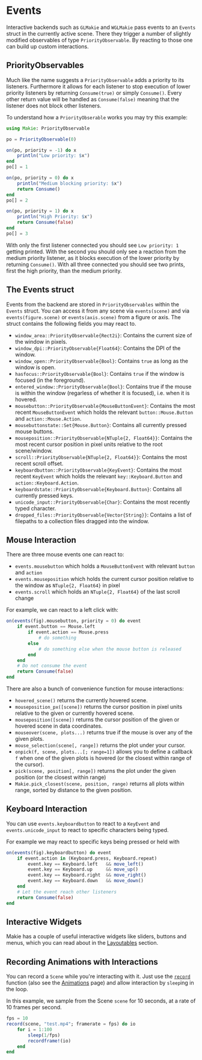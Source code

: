 # Events

Interactive backends such as `GLMakie` and `WGLMakie` pass events to an `Events`
struct in the currently active scene. There they trigger a number of slightly
modified observables of type `PriorityObservable`. By reacting to those one can
build up custom interactions.

## PriorityObservables

Much like the name suggests a `PriorityObservable` adds a priority to its
listeners. Furthermore it allows for each listener to stop execution of lower
priority listeners by returning `Consume(true)` or simply `Consume()`. Every
other return value will be handled as `Consume(false)` meaning that the 
listener does not block other listeners.

To understand how a `PriorityObserable` works you may try this example:

```julia
using Makie: PriorityObservable

po = PriorityObservable(0)

on(po, priority = -1) do x
    println("Low priority: $x")
end
po[] = 1

on(po, priority = 0) do x
    println("Medium blocking priority: $x")
    return Consume()
end
po[] = 2

on(po, priority = 1) do x
    println("High Priority: $x")
    return Consume(false)
end
po[] = 3
```

With only the first listener connected you should see `Low priority: 1` getting
printed. With the second you should only see a reaction from the medium priority
listener, as it blocks execution of the lower priority by returning `Consume()`. 
With all three connected you should see two prints, first the high priority, 
than the medium priority.

## The Events struct

Events from the backend are stored in `PriorityObservables` within the `Events`
struct. You can access it from any scene via `events(scene)` and via
`events(figure.scene)` or `events(axis.scene)` from a figure or axis. The struct
contains the following fields you may react to.

- `window_area::PriorityObservable{Rect2i}`: Contains the current size of the window in pixels.
- `window_dpi::PriorityObservable{Float64}`: Contains the DPI of the window.
- `window_open::PriorityObservable{Bool}`: Contains `true` as long as the window is open.
- `hasfocus::PriorityObservable{Bool}`: Contains `true` if the window is focused (in the foreground).
- `entered_window::PriorityObservable{Bool}`: Contains true if the mouse is within the window (regarless of whether it is focused), i.e. when it is hovered.
- `mousebutton::PriorityObservable{MouseButtonEvent}`: Contains the most recent `MouseButtonEvent` which holds the relevant `button::Mouse.Button` and `action::Mouse.Action`.
- `mousebuttonstate::Set{Mouse.Button}`: Contains all currently pressed mouse buttons.
- `mouseposition::PriorityObservable{NTuple{2, Float64}}`: Contains the most recent cursor position in pixel units relative to the root scene/window.
- `scroll::PriorityObservable{NTuple{2, Float64}}`: Contains the most recent scroll offset.
- `keyboardbutton::PriorityObservable{KeyEvent}`: Contains the most recent `KeyEvent` which holds the relevant `key::Keyboard.Button` and `action::Keyboard.Action`.
- `keyboardstate::PriorityObservable{Keyboard.Button}`: Contains all currently pressed keys.
- `unicode_input::PriorityObservable{Char}`: Contains the most recently typed character.
- `dropped_files::PriorityObservable{Vector{String}}`: Contains a list of filepaths to a collection files dragged into the window.

## Mouse Interaction

There are three mouse events one can react to:

- `events.mousebutton` which holds a `MouseButtonEvent` with relevant `button` and `action`
- `events.mouseposition` which holds the current cursor position relative to the window as `NTuple{2, Float64}` in pixel
- `events.scroll` which holds an `NTuple{2, Float64}` of the last scroll change

For example, we can react to a left click with:

```julia
on(events(fig).mousebutton, priority = 0) do event
    if event.button == Mouse.left
        if event.action == Mouse.press
            # do something
        else
            # do something else when the mouse button is released
        end
    end
    # Do not consume the event
    return Consume(false)
end
```

There are also a bunch of convenience function for mouse interactions:

- `hovered_scene()` returns the currently hovered scene.
- `mouseposition_px([scene])` returns the cursor position in pixel units relative to the given or currently hovered scene.
- `mouseposition([scene])` returns the cursor position of the given or hovered scene in data coordinates.
- `mouseover(scene, plots...)` returns true if the mouse is over any of the given plots.
- `mouse_selection(scene[, range])` returns the plot under your cursor.
- `onpick(f, scene, plots...[; range=1])` allows you to define a callback `f` when one of the given plots is hovered (or the closest within range of the cursor).
- `pick(scene, position[, range])` returns the plot under the given position (or the closest within range)
- `Makie.pick_closest(scene, position, range)` returns all plots within range, sorted by distance to the given position.

## Keyboard Interaction

You can use `events.keyboardbutton` to react to a `KeyEvent` and
`events.unicode_input` to react to specific characters being typed.

For example we may react to specific keys being pressed or held with

```julia
on(events(fig).keyboardbutton) do event
    if event.action in (Keyboard.press, Keyboard.repeat)
        event.key == Keyboard.left   && move_left()
        event.key == Keyboard.up     && move_up()
        event.key == Keyboard.right  && move_right()
        event.key == Keyboard.down   && move_down()
    end
    # Let the event reach other listeners
    return Consume(false)
end
```

## Interactive Widgets

Makie has a couple of useful interactive widgets like sliders, buttons and menus, which you can read about in the [Layoutables](@ref) section.

## Recording Animations with Interactions

You can record a `Scene` while you're interacting with it.
Just use the [`record`](@ref) function (also see the [Animations](@ref) page) and allow interaction by `sleep`ing in the loop.

In this example, we sample from the Scene `scene` for 10 seconds, at a rate of 10 frames per second.

```julia
fps = 10
record(scene, "test.mp4"; framerate = fps) do io
    for i = 1:100
        sleep(1/fps)
        recordframe!(io)
    end
end
```
